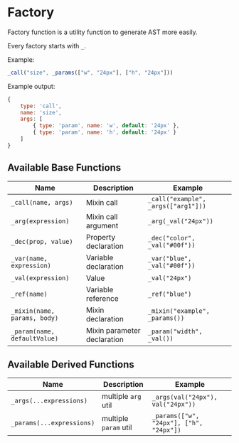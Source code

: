 # Factory

Factory function is a utility function to generate AST more easily.

Every factory starts with `_`.

Example:

```js
_call("size", _params(["w", "24px"], ["h", "24px"]))
```

Example output:

```js
{
    type: 'call',
    name: 'size',
    args: [
        { type: 'param', name: 'w', default: '24px' },
        { type: 'param', name: 'h', default: '24px' }
    ]
}
```

## Available Base Functions

Name                         | Description                 | Example      
-----------------------------|-----------------------------|-----------------------------------
`_call(name, args)`          | Mixin call                  | `_call("example", _args(["arg1"]))` 
`_arg(expression)`           | Mixin call argument         | `_arg(_val("24px"))`               
`_dec(prop, value)`          | Property declaration        | `_dec("color", _val("#00f"))`        
`_var(name, expression)`     | Variable declaration        | `_var("blue", _val("#00f"))`       
`_val(expression)`           | Value                       | `_val("24px")`               
`_ref(name)`                 | Variable reference          | `_ref("blue")`              
`_mixin(name, params, body)` | Mixin declaration           | `_mixin("example", _params())`
`_param(name, defaultValue)` | Mixin parameter declaration | `_param("width", _val())`          

## Available Derived Functions

Name                      | Description               | Example
--------------------------|---------------------------|-------------------------------------
`_args(...expressions)`    | multiple `arg` util       | `_args(val("24px"), val("24px"))`
`_params(...expressions)`  | multiple `param` util     | `_params(["w", "24px"], ["h", "24px"])`
